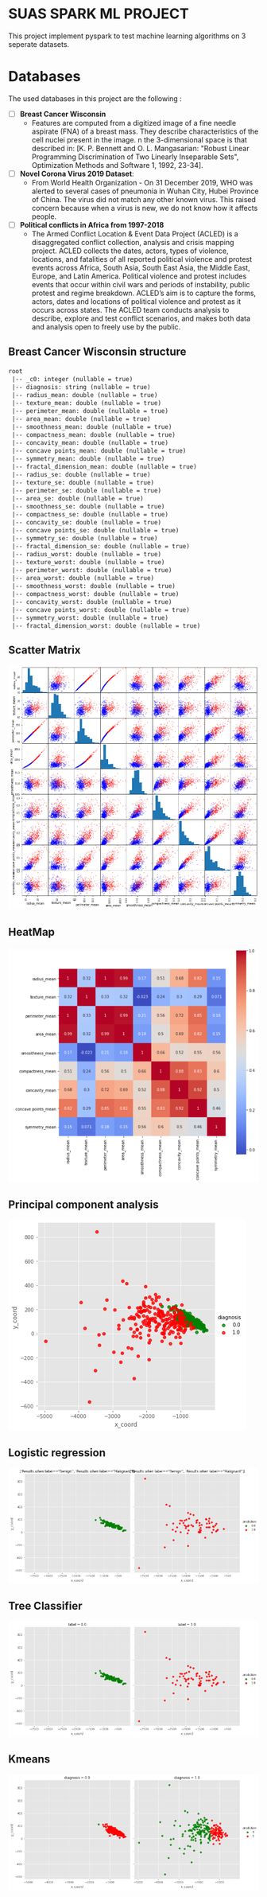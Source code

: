 # SUAS SPARK ML PROJECT

This project implement pyspark to test machine learning algorithms on 3 seperate datasets.

# Databases
The used databases in this project are the following :
- [ ] **Breast Cancer Wisconsin** 
    - Features are computed from a digitized image of a fine needle aspirate (FNA) of a breast mass. They describe characteristics of the cell nuclei present in the image.
		n the 3-dimensional space is that described in: [K. P. Bennett and O. L. Mangasarian: "Robust Linear Programming Discrimination of Two Linearly Inseparable Sets", Optimization Methods and Software 1, 1992, 23-34]. 
- [ ] **Novel Corona Virus 2019 Dataset**: 
	- From World Health Organization - On 31 December 2019, WHO was alerted to several cases of pneumonia in Wuhan City, Hubei Province of China. The virus did not match any other known virus. This raised concern because when a virus is new, we do not know how it affects people.
- [ ] **Political conflicts in Africa from 1997-2018**
    - The Armed Conflict Location & Event Data Project (ACLED) is a disaggregated conflict collection, analysis and crisis mapping project. ACLED collects the dates, actors, types of violence, locations, and fatalities of all reported political violence and protest events across Africa, South Asia, South East Asia, the Middle East, Europe, and Latin America. Political violence and protest includes events that occur within civil wars and periods of instability, public protest and regime breakdown. ACLED’s aim is to capture the forms, actors, dates and locations of political violence and protest as it occurs across states. The ACLED team conducts analysis to describe, explore and test conflict scenarios, and makes both data and analysis open to freely use by the public.

## Breast Cancer Wisconsin structure

```
root
 |-- _c0: integer (nullable = true)
 |-- diagnosis: string (nullable = true)
 |-- radius_mean: double (nullable = true)
 |-- texture_mean: double (nullable = true)
 |-- perimeter_mean: double (nullable = true)
 |-- area_mean: double (nullable = true)
 |-- smoothness_mean: double (nullable = true)
 |-- compactness_mean: double (nullable = true)
 |-- concavity_mean: double (nullable = true)
 |-- concave points_mean: double (nullable = true)
 |-- symmetry_mean: double (nullable = true)
 |-- fractal_dimension_mean: double (nullable = true)
 |-- radius_se: double (nullable = true)
 |-- texture_se: double (nullable = true)
 |-- perimeter_se: double (nullable = true)
 |-- area_se: double (nullable = true)
 |-- smoothness_se: double (nullable = true)
 |-- compactness_se: double (nullable = true)
 |-- concavity_se: double (nullable = true)
 |-- concave points_se: double (nullable = true)
 |-- symmetry_se: double (nullable = true)
 |-- fractal_dimension_se: double (nullable = true)
 |-- radius_worst: double (nullable = true)
 |-- texture_worst: double (nullable = true)
 |-- perimeter_worst: double (nullable = true)
 |-- area_worst: double (nullable = true)
 |-- smoothness_worst: double (nullable = true)
 |-- compactness_worst: double (nullable = true)
 |-- concavity_worst: double (nullable = true)
 |-- concave points_worst: double (nullable = true)
 |-- symmetry_worst: double (nullable = true)
 |-- fractal_dimension_worst: double (nullable = true)
 ```


## Scatter Matrix 

![scatter](figures/Breast_cancer/scatter_matrix.png)

## HeatMap 

![scatter](figures/Breast_cancer/heat_map.png)

## Principal component analysis

![scatter](figures/Breast_cancer/PCA.png)

## Logistic regression

![scatter](figures/Breast_cancer/logistic_regression.png)

## Tree Classifier

![scatter](figures/Breast_cancer/tree_classifier.png)

## Kmeans

![scatter](figures/Breast_cancer/kmeans.png)

